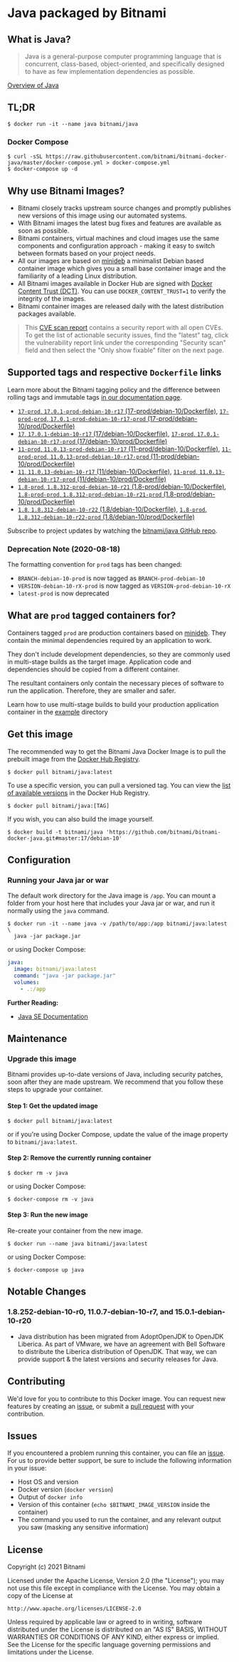 # Java packaged by Bitnami

## What is Java?

> Java is a general-purpose computer programming language that is concurrent, class-based, object-oriented, and specifically designed to have as few implementation dependencies as possible.

[Overview of Java](https://openjdk.java.net/)

## TL;DR

```console
$ docker run -it --name java bitnami/java
```

### Docker Compose

```console
$ curl -sSL https://raw.githubusercontent.com/bitnami/bitnami-docker-java/master/docker-compose.yml > docker-compose.yml
$ docker-compose up -d
```

## Why use Bitnami Images?

* Bitnami closely tracks upstream source changes and promptly publishes new versions of this image using our automated systems.
* With Bitnami images the latest bug fixes and features are available as soon as possible.
* Bitnami containers, virtual machines and cloud images use the same components and configuration approach - making it easy to switch between formats based on your project needs.
* All our images are based on [minideb](https://github.com/bitnami/minideb) a minimalist Debian based container image which gives you a small base container image and the familiarity of a leading Linux distribution.
* All Bitnami images available in Docker Hub are signed with [Docker Content Trust (DCT)](https://docs.docker.com/engine/security/trust/content_trust/). You can use `DOCKER_CONTENT_TRUST=1` to verify the integrity of the images.
* Bitnami container images are released daily with the latest distribution packages available.


> This [CVE scan report](https://quay.io/repository/bitnami/java?tab=tags) contains a security report with all open CVEs. To get the list of actionable security issues, find the "latest" tag, click the vulnerability report link under the corresponding "Security scan" field and then select the "Only show fixable" filter on the next page.

## Supported tags and respective `Dockerfile` links

Learn more about the Bitnami tagging policy and the difference between rolling tags and immutable tags [in our documentation page](https://docs.bitnami.com/tutorials/understand-rolling-tags-containers/).


- [`17-prod`, `17.0.1-prod-debian-10-r17` (17-prod/debian-10/Dockerfile)](https://github.com/bitnami/bitnami-docker-java/blob/17.0.1-prod-debian-10-r17/17-prod/debian-10/Dockerfile), [`17-prod-prod`, `17.0.1-prod-debian-10-r17-prod` (17-prod/debian-10/prod/Dockerfile)](https://github.com/bitnami/bitnami-docker-java/blob/17.0.1-prod-debian-10-r17/17-prod/debian-10/prod/Dockerfile)
- [`17`, `17.0.1-debian-10-r17` (17/debian-10/Dockerfile)](https://github.com/bitnami/bitnami-docker-java/blob/17.0.1-debian-10-r17/17/debian-10/Dockerfile), [`17-prod`, `17.0.1-debian-10-r17-prod` (17/debian-10/prod/Dockerfile)](https://github.com/bitnami/bitnami-docker-java/blob/17.0.1-debian-10-r17/17/debian-10/prod/Dockerfile)
- [`11-prod`, `11.0.13-prod-debian-10-r17` (11-prod/debian-10/Dockerfile)](https://github.com/bitnami/bitnami-docker-java/blob/11.0.13-prod-debian-10-r17/11-prod/debian-10/Dockerfile), [`11-prod-prod`, `11.0.13-prod-debian-10-r17-prod` (11-prod/debian-10/prod/Dockerfile)](https://github.com/bitnami/bitnami-docker-java/blob/11.0.13-prod-debian-10-r17/11-prod/debian-10/prod/Dockerfile)
- [`11`, `11.0.13-debian-10-r17` (11/debian-10/Dockerfile)](https://github.com/bitnami/bitnami-docker-java/blob/11.0.13-debian-10-r17/11/debian-10/Dockerfile), [`11-prod`, `11.0.13-debian-10-r17-prod` (11/debian-10/prod/Dockerfile)](https://github.com/bitnami/bitnami-docker-java/blob/11.0.13-debian-10-r17/11/debian-10/prod/Dockerfile)
- [`1.8-prod`, `1.8.312-prod-debian-10-r21` (1.8-prod/debian-10/Dockerfile)](https://github.com/bitnami/bitnami-docker-java/blob/1.8.312-prod-debian-10-r21/1.8-prod/debian-10/Dockerfile), [`1.8-prod-prod`, `1.8.312-prod-debian-10-r21-prod` (1.8-prod/debian-10/prod/Dockerfile)](https://github.com/bitnami/bitnami-docker-java/blob/1.8.312-prod-debian-10-r21/1.8-prod/debian-10/prod/Dockerfile)
- [`1.8`, `1.8.312-debian-10-r22` (1.8/debian-10/Dockerfile)](https://github.com/bitnami/bitnami-docker-java/blob/1.8.312-debian-10-r22/1.8/debian-10/Dockerfile), [`1.8-prod`, `1.8.312-debian-10-r22-prod` (1.8/debian-10/prod/Dockerfile)](https://github.com/bitnami/bitnami-docker-java/blob/1.8.312-debian-10-r22/1.8/debian-10/prod/Dockerfile)

Subscribe to project updates by watching the [bitnami/java GitHub repo](https://github.com/bitnami/bitnami-docker-java).

### Deprecation Note (2020-08-18)

The formatting convention for `prod` tags has been changed:

* `BRANCH-debian-10-prod` is now tagged as `BRANCH-prod-debian-10`
* `VERSION-debian-10-rX-prod` is now tagged as `VERSION-prod-debian-10-rX`
* `latest-prod` is now deprecated

## What are `prod` tagged containers for?

Containers tagged `prod` are production containers based on [minideb](https://github.com/bitnami/minideb). They contain the minimal dependencies required by an application to work.

They don't include development dependencies, so they are commonly used in multi-stage builds as the target image. Application code and dependencies should be copied from a different container.

The resultant containers only contain the necessary pieces of software to run the application. Therefore, they are smaller and safer.

Learn how to use multi-stage builds to build your production application container in the [example](/example) directory

## Get this image

The recommended way to get the Bitnami Java Docker Image is to pull the prebuilt image from the [Docker Hub Registry](https://hub.docker.com/r/bitnami/java).

```console
$ docker pull bitnami/java:latest
```

To use a specific version, you can pull a versioned tag. You can view the [list of available versions](https://hub.docker.com/r/bitnami/java/tags/) in the Docker Hub Registry.

```console
$ docker pull bitnami/java:[TAG]
```

If you wish, you can also build the image yourself.

```console
$ docker build -t bitnami/java 'https://github.com/bitnami/bitnami-docker-java.git#master:17/debian-10'
```

## Configuration

### Running your Java jar or war

The default work directory for the Java image is `/app`. You can mount a folder from your host here that includes your Java jar or war, and run it normally using the `java` command.

```console
$ docker run -it --name java -v /path/to/app:/app bitnami/java:latest \
  java -jar package.jar
```

or using Docker Compose:

```yaml
java:
  image: bitnami/java:latest
  command: "java -jar package.jar"
  volumes:
    - .:/app
```

**Further Reading:**

  - [Java SE Documentation](https://docs.oracle.com/javase/8/docs/api/)

## Maintenance

### Upgrade this image

Bitnami provides up-to-date versions of Java, including security patches, soon after they are made upstream. We recommend that you follow these steps to upgrade your container.

#### Step 1: Get the updated image

```console
$ docker pull bitnami/java:latest
```

or if you're using Docker Compose, update the value of the image property to `bitnami/java:latest`.

#### Step 2: Remove the currently running container

```console
$ docker rm -v java
```

or using Docker Compose:

```console
$ docker-compose rm -v java
```

#### Step 3: Run the new image

Re-create your container from the new image.

```console
$ docker run --name java bitnami/java:latest
```

or using Docker Compose:

```console
$ docker-compose up java
```

## Notable Changes

### 1.8.252-debian-10-r0, 11.0.7-debian-10-r7, and 15.0.1-debian-10-r20

- Java distribution has been migrated from AdoptOpenJDK to OpenJDK Liberica. As part of VMware, we have an agreement with Bell Software to distribute the Liberica distribution of OpenJDK. That way, we can provide support & the latest versions and security releases for Java.

## Contributing

We'd love for you to contribute to this Docker image. You can request new features by creating an [issue](https://github.com/bitnami/bitnami-docker-java/issues), or submit a [pull request](https://github.com/bitnami/bitnami-docker-java/pulls) with your contribution.

## Issues

If you encountered a problem running this container, you can file an [issue](https://github.com/bitnami/bitnami-docker-java/issues/new). For us to provide better support, be sure to include the following information in your issue:

- Host OS and version
- Docker version (`docker version`)
- Output of `docker info`
- Version of this container (`echo $BITNAMI_IMAGE_VERSION` inside the container)
- The command you used to run the container, and any relevant output you saw (masking any sensitive
information)

## License

Copyright (c) 2021 Bitnami

Licensed under the Apache License, Version 2.0 (the "License");
you may not use this file except in compliance with the License.
You may obtain a copy of the License at

    http://www.apache.org/licenses/LICENSE-2.0

Unless required by applicable law or agreed to in writing, software
distributed under the License is distributed on an "AS IS" BASIS,
WITHOUT WARRANTIES OR CONDITIONS OF ANY KIND, either express or implied.
See the License for the specific language governing permissions and
limitations under the License.
